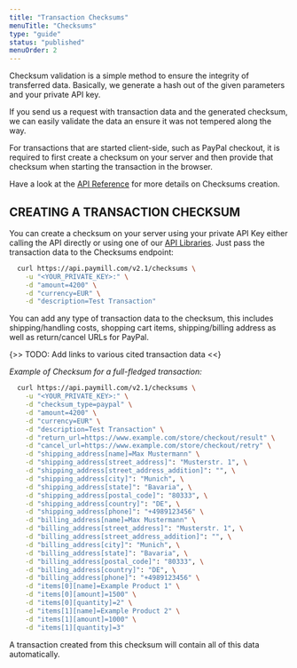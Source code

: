 ```yaml
---
title: "Transaction Checksums"
menuTitle: "Checksums"
type: "guide"
status: "published"
menuOrder: 2
---
```


Checksum validation is a simple method to ensure the integrity of transferred data. Basically, we generate a hash out of the given parameters and your private API key.

If you send us a request with transaction data and the generated checksum, we can easily validate the data an ensure it was not tempered along the way.

For transactions that are started client-side, such as PayPal checkout, it is required to first create a checksum on your server and then provide that checksum when starting the transaction in the browser.

Have a look at the [API Reference](/API#checkums) for more details on Checksums creation.


## CREATING A TRANSACTION CHECKSUM

You can create a checksum on your server using your private API Key either calling the API directly or using one of our [API Libraries](https://developers.paymill.com/guides/integration/libraries.html). Just pass the transaction data to the Checksums endpoint:

```bash
  curl https://api.paymill.com/v2.1/checksums \
    -u "<YOUR_PRIVATE_KEY>:" \
    -d "amount=4200" \
    -d "currency=EUR" \
    -d "description=Test Transaction"
```

You can add any type of transaction data to the checksum, this includes shipping/handling costs, shopping cart items, shipping/billing address as well as return/cancel URLs for PayPal.

{>> TODO: Add links to various cited transaction data <<}


_Example of Checksum for a full-fledged transaction:_

```bash
  curl https://api.paymill.com/v2.1/checksums \
    -u "<YOUR_PRIVATE_KEY>:" \
    -d "checksum_type=paypal" \
    -d "amount=4200" \
    -d "currency=EUR" \
    -d "description=Test Transaction" \
    -d "return_url=https://www.example.com/store/checkout/result" \
    -d "cancel_url=https://www.example.com/store/checkout/retry" \
    -d "shipping_address[name]=Max Mustermann" \
    -d "shipping_address[street_address]": "Musterstr. 1", \
    -d "shipping_address[street_address_addition]": "", \
    -d "shipping_address[city]": "Munich", \
    -d "shipping_address[state]": "Bavaria", \
    -d "shipping_address[postal_code]": "80333", \
    -d "shipping_address[country]": "DE", \
    -d "shipping_address[phone]": "+4989123456" \
    -d "billing_address[name]=Max Mustermann" \
    -d "billing_address[street_address]": "Musterstr. 1", \
    -d "billing_address[street_address_addition]": "", \
    -d "billing_address[city]": "Munich", \
    -d "billing_address[state]": "Bavaria", \
    -d "billing_address[postal_code]": "80333", \
    -d "billing_address[country]": "DE", \
    -d "billing_address[phone]": "+4989123456" \
    -d "items[0][name]=Example Product 1" \
    -d "items[0][amount]=1500" \
    -d "items[0][quantity]=2" \
    -d "items[1][name]=Example Product 2" \
    -d "items[1][amount]=1000" \
    -d "items[1][quantity]=3"
```

A transaction created from this checksum will contain all of this data automatically.
